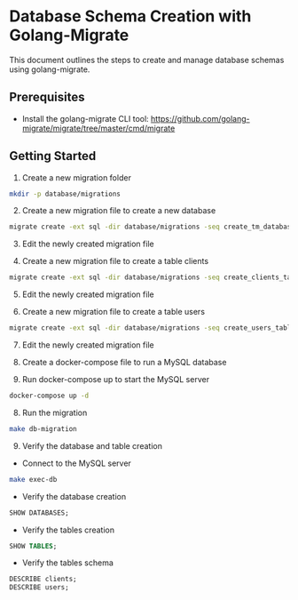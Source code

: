 # Database Schema Creation with Golang-Migrate

This document outlines the steps to create and manage database schemas using golang-migrate.

## Prerequisites
- Install the golang-migrate CLI tool: https://github.com/golang-migrate/migrate/tree/master/cmd/migrate

## Getting Started
1. Create a new migration folder
```bash
mkdir -p database/migrations
```

2. Create a new migration file to create a new database
```bash
migrate create -ext sql -dir database/migrations -seq create_tm_database
```

3. Edit the newly created migration file

4. Create a new migration file to create a table clients
```bash
migrate create -ext sql -dir database/migrations -seq create_clients_table
```

5. Edit the newly created migration file

6. Create a new migration file to create a table users
```bash
migrate create -ext sql -dir database/migrations -seq create_users_table
```

7. Edit the newly created migration file

8. Create a docker-compose file to run a MySQL database

8. Run docker-compose up to start the MySQL server
```bash
docker-compose up -d
```

8. Run the migration
```bash
make db-migration
```

9. Verify the database and table creation
- Connect to the MySQL server
```bash
make exec-db
```
- Verify the database creation
```sql
SHOW DATABASES;
```
- Verify the tables creation
```sql
SHOW TABLES;
```
- Verify the tables schema
```sql
DESCRIBE clients;
DESCRIBE users;
```
